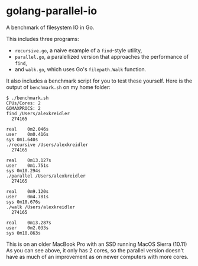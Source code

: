 # golang-parallel-io

A benchmark of filesystem IO in Go.

This includes three programs:
- `recursive.go`, a naive example of a `find`-style utility,
- `parallel.go`, a paralellized version that approaches the performance of `find`,
- and `walk.go`, which uses Go's `filepath.Walk` function.

It also includes a benchmark script for you to test these yourself. Here is the output of `benchmark.sh` on my home folder:

```
$ ./benchmark.sh
CPUs/Cores: 2
GOMAXPROCS: 2
find /Users/alexkreidler
  274165

real	0m2.046s
user	0m0.416s
sys	0m1.640s
./recursive /Users/alexkreidler
  274165

real	0m13.127s
user	0m1.751s
sys	0m10.294s
./parallel /Users/alexkreidler
  274165

real	0m9.120s
user	0m4.781s
sys	0m10.676s
./walk /Users/alexkreidler
  274165

real	0m13.287s
user	0m2.033s
sys	0m10.863s
```

This is on an older MacBook Pro with an SSD running MacOS Sierra (10.11) As you can see above, it only has 2 cores, so the parallel version doesn't have as much of an improvement as on newer computers with more cores.
